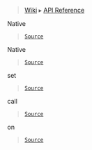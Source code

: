 > [Wiki](Home) ▸ [API Reference](API-Reference)

Native
> [`Source`](/Neft-io/neft/tree/master/src/renderer/types/basics/item/types/native.litcoffee#native-class)

Native
> [`Source`](/Neft-io/neft/tree/master/src/renderer/types/basics/item/types/native.litcoffee#native-native--rendereritem)

set
> [`Source`](/Neft-io/neft/tree/master/src/renderer/types/basics/item/types/native.litcoffee#nativesetstring-propname-any-val)

call
> [`Source`](/Neft-io/neft/tree/master/src/renderer/types/basics/item/types/native.litcoffee#nativecallstring-funcname-any-args)

on
> [`Source`](/Neft-io/neft/tree/master/src/renderer/types/basics/item/types/native.litcoffee#nativeonstring-eventname-function-listener)

